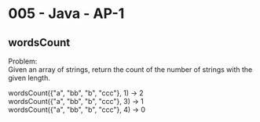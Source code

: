 005 - Java - AP-1
=====================

wordsCount
----------

Problem:  
Given an array of strings, return the count of the number of strings with the given length. 
>
wordsCount({"a", "bb", "b", "ccc"}, 1) → 2  
wordsCount({"a", "bb", "b", "ccc"}, 3) → 1  
wordsCount({"a", "bb", "b", "ccc"}, 4) → 0  